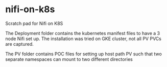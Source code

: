# nifi-on-k8s

Scratch pad for Nifi on K8S

The Deployment folder contains the kubernetes manifest files to have a 3 node Nifi set up.
The installation was tried on GKE cluster, not all PV PVCs are captured.

The PV folder contains POC files for setting up host path PV such that two separate namespaces can mount to two different directories
